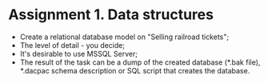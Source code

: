 # Assignment 1. Data structures

- Create a relational database model on "Selling railroad tickets";
- The level of detail - you decide;
- It's desirable to use MSSQL Server;
- The result of the task can be a dump of the created database (*.bak file), *.dacpac schema description or SQL script that creates the database.

